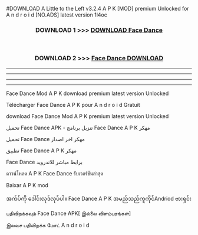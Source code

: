 #DOWNLOAD A Little to the Left v3.2.4 A P K [MOD] premium Unlocked for A n d r o i d [NO.ADS] latest version 1l4oc 



<div align="center">

<h3>DOWNLOAD 1 >>> <a href="https://downloadmod1.web.app/?judul=Face Dance ">DOWNLOAD Face Dance </a></h3><br>

<h3>DOWNLOAD 2 >>> <a href="https://downloadmod1.web.app/?judul=Face Dance ">Face Dance  DOWNLOAD </a></h3>

</div>


----------------------------------------------------------

----------------------------------------------------------

----------------------------------------------------------

----------------------------------------------------------


Face Dance  Mod A P K download premium latest version Unlocked

Télécharger Face Dance  A P K pour A n d r o i d Gratuit

download Face Dance  Mod A P K premium latest version Unlocked

تحميل Face Dance  APK - تنزيل برنامج Face Dance  A P K مهكر

تحميل Face Dance  مهكر اخر اصدار

تطبيق Face Dance  A P K مهكر

Face Dance  برابط مباشر للاندرويد

ดาวน์โหลด A P K Face Dance  รับเวอร์ชันล่าสุด

Baixar A P K mod

အက်ပ်ကို ဒေါင်းလုဒ်လုပ်ပါ။ Face Dance  A P K အမည်သည်ကူကိုင်Andriod ဗားရှင်း

பதிவிறக்கவும் Face Dance  APK[ இல்லை விளம்பரங்கள்] 
 
இலவச பதிவிறக்க மோட் A n d r o i d



